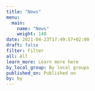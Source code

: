 ```yaml
---
title: "News"
menu:
  main:
    name: "News"
    weight: 140
date: 2021-04-23T17:49:57+02:00
draft: false
filter: Filter
all: All
learn_more: Learn more here
by_local_group: By local groups
published_on: Published on
by: by
---
```


